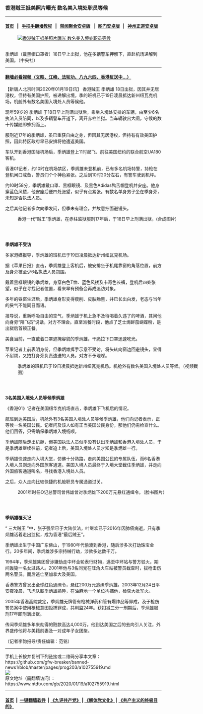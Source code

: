 ### 香港贼王抵美照片曝光 数名美入境处职员等候
------------------------

#### [首页](https://github.com/gfw-breaker/banned-news1/blob/master/README.md) &nbsp;&nbsp;|&nbsp;&nbsp; [手把手翻墙教程](https://github.com/gfw-breaker/guides/wiki) &nbsp;&nbsp;|&nbsp;&nbsp; [禁闻聚合安卓版](https://github.com/gfw-breaker/bn-android) &nbsp;&nbsp;|&nbsp;&nbsp; [网门安卓版](https://github.com/oGate2/oGate) &nbsp;&nbsp;|&nbsp;&nbsp; [神州正道安卓版](https://github.com/SzzdOgate/update) 



<div><div class="featured_image">
 <a href="https://i.ntdtv.com/assets/uploads/2020/01/23319972.jpg" target="_blank">
  <figure>
   <img alt="香港贼王抵美照片曝光 数名美入境处职员等候" src="https://i.ntdtv.com/assets/uploads/2020/01/23319972-800x450.jpg"/>
  </figure><br/>
 </a>
 <span class="caption">
  季炳雄（戴黑帽口罩者）18日早上出狱，他在多辆警车押解下，直赴机场递解到美国。（中央社）
 </span>
</div>
</div><hr/>

#### [翻墙必看视频（文昭、江峰、法轮功、八九六四、香港反送中...）](http://167.172.214.107/home.html)

<div><div class="post_content" itemprop="articleBody">
 <p>
  【新唐人北京时间2020年01月19日讯】
  <ok href="https://www.ntdtv.com/gb/香港贼王.htm">
   香港贼王
  </ok>
  <ok href="https://www.ntdtv.com/gb/季炳雄.htm">
   季炳雄
  </ok>
  18日出狱，因其并无居港权，但持有美国护照，被递解出境。季的班机已于19日凌晨抵达新州纽瓦克机场，机舱外有数名美国入境处人员等候他。
 </p>
 <p>
  现年59岁的
  <ok href="https://www.ntdtv.com/gb/季炳雄.htm">
   季炳雄
  </ok>
  于18日早上刑满出狱后，乘坐入境处安排的车辆，由至少6名执法入员陪同，以及多辆警车开道下，离开赤柱监狱。当车辆驶出大闸，守候的数十传媒随即蜂拥而上。
 </p>
 <p>
  服刑近17年的季炳雄，虽已重获自由之身，但因其无居港权，但持有有效美国护照，因此特区政府早已安排将他遣返美国。
 </p>
 <p>
  车队开到香港国际机场后，季炳雄登上11时起飞、前往美国纽约的联合航空UA180客机。
 </p>
 <p>
  香港01记者，约10时在机场禁区，季炳雄未登机前，已有多名机场特警，持枪在登机闸口戒备，警员们个个神色紧张。之后到10时20分左右，有警车驶到机坪。
 </p>
 <p>
  约10时58分，季炳雄戴口罩、黑框眼镜、及黑色Adidas鸭舌帽登机并安座。他身穿蓝色风褛，他安座后便四处张望，似乎有点紧张。有数名单身男子坐在季身旁，未知是否执法人员。
 </p>
 <p>
  之后其他记者多次向季发问，但季未有理会，并故意拧面避镜头。
 </p>
 <figure class="wp-caption alignnone" id="attachment_102755272" style="width: 600px">
  <ok href="https://i.ntdtv.com/assets/uploads/2020/01/bkn-20200118003722671-0118_00822_001_03p.jpg">
   <img alt="" class="size-medium wp-image-102755272" src="https://i.ntdtv.com/assets/uploads/2020/01/bkn-20200118003722671-0118_00822_001_03p-600x350.jpg"/>
  </ok>
  <br/><figcaption class="wp-caption-text">
   香港一代“贼王”季炳雄，在赤柱监狱服刑17年后，于18日早上刑满出狱。(合成图片)
  </figcaption><br/>
 </figure><br/>
 <p>
  <strong>
   季炳雄不受访
  </strong>
 </p>
 <p>
  多家港媒报导，季炳雄的班机已于19日凌晨抵达新州纽瓦克机场。
 </p>
 <p>
  据《苹果日报》直击，季炳雄登上客机后，被安排坐于机尾靠窗的角落位置，前方及身旁被至少6名执法人员包围。
 </p>
 <p>
  戴着黑框眼镜的季炳雄，身穿白色T恤、蓝色风褛及卡奇色长裤，登机后四处张望，似乎在寻找记者位置，看来早有预备会再成追访对象。
 </p>
 <p>
  多年的铁窗生涯后，季炳雄身形变得瘦削、皮肤黝黑，并已长出白发，老态与当年的戾气不能同日而语。
 </p>
 <p>
  报导说，重新呼吸自由的空气，季炳雄于机上急不及待喝着久违了的啤酒，其间他向身旁“陪飞员”说话，对方不理会。直至派餐时段，他点了芝士焗鲜茄蝴蝶粉，是出狱后首顿正餐。
 </p>
 <p>
  美食当前，一直戴着口罩遮掩容貌的季炳雄，干脆拉下口罩迅速吃光。
 </p>
 <p>
  苹果记者上前表明身份，但季炳雄挥手示意不受访，将头转向窗边回避镜头，显得不耐烦，又拍打身旁负责遣送的人员，对方不予理睬。
 </p>
 <figure class="wp-caption alignnone" id="attachment_102755942" style="width: 600px">
  <ok href="https://i.ntdtv.com/assets/uploads/2020/01/smZOvPSgE8Xp78Pq36C_omg_nlk5hxAGdQziKl8M4io.jpg">
   <img alt="" class="size-medium wp-image-102755942" src="https://i.ntdtv.com/assets/uploads/2020/01/smZOvPSgE8Xp78Pq36C_omg_nlk5hxAGdQziKl8M4io-600x338.jpg"/>
  </ok>
  <br/><figcaption class="wp-caption-text">
   季炳雄的班机已于19日凌晨抵达新州纽瓦克机场。机舱外有数名美国入境处人员等候。（视频截图）
  </figcaption><br/>
 </figure><br/>
 <p>
  <strong>
   3名美国入境处人员等候季炳雄
  </strong>
 </p>
 <p>
  《香港01》记者在美国纽华克机场直击，季炳雄下飞机后的情况。
 </p>
 <p>
  航班到达美国后，机舱外有3名美国入境处人员等候季炳雄，他们向记者表示，正等候一名美国公民。记者问及该人如有正当美国公民身份，那他们仍需检查什么。他们回答，只需确保季炳雄入境畅顺。
 </p>
 <p>
  季炳雄随后走出机舱，但美国执法人员似乎没有认出季炳雄和香港入境处人员，于是季炳雄继续往前，记者追上后，美国入境处人员才知是季炳雄一行。
 </p>
 <p>
  季炳雄快速走向入境大堂，仿佛十分熟路，走向美国公民的专属队伍，而6名香港入境人员则走向外国旅客通道。美国入境人员最终于入境大堂截住季炳雄，并走向外国旅客通道叫名，寻找香港入境处人员。
 </p>
 <p>
  之后，众人走向比较快捷的机舱职员专属通道过关。
 </p>
 <figure class="wp-caption alignnone" id="attachment_102755940" style="width: 600px">
  <ok href="https://i.ntdtv.com/assets/uploads/2020/01/Z7BUTREC2HZEFPTZXACWFZABFE.jpg">
   <img alt="" class="size-medium wp-image-102755940" src="https://i.ntdtv.com/assets/uploads/2020/01/Z7BUTREC2HZEFPTZXACWFZABFE-600x338.jpg"/>
  </ok>
  <br/><figcaption class="wp-caption-text">
   2001年时任O记总警司曾伟雄曾对季炳雄下200万元悬红通缉令。（脸书图片）
  </figcaption><br/>
 </figure><br/>
 <p>
  <strong>
   季炳雄覆灭记
  </strong>
 </p>
 <p>
  “
  <ok href="https://www.ntdtv.com/gb/三大贼王.htm">
   三大贼王
  </ok>
  ”中，张子强早已于大陆伏法，叶继欢已于2016年因肺癌病逝，只有季炳雄活着走出监狱，成为香港“最后贼王”。
 </p>
 <p>
  季炳雄出生于中国广东佛山，于1980年代偷渡到香港，随后涉多次打劫珠宝金行。20多年间，季炳雄涉多宗持械行劫，涉款多达数千万。
 </p>
 <p>
  1994年，季炳雄集团曾涉嫌劫走中环金轮表行财物，逃至中环站与警方驳火，期间轰毙一名女过路人。2001年他与3名同党在旺角火车站被警员截查时，拔枪击伤两名警员。而后逃亡至加拿大及美国。
 </p>
 <p>
  香港警方曾发出全球红色通缉令，悬红200万元追缉季炳雄。2003年12月24日平安夜凌晨，飞虎队趁季炳雄熟睡，在油麻地一个单位拘捕他，检获大批军火。
 </p>
 <p>
  2005年香港高院裁定，季炳雄无牌管有枪械弹药和管有爆炸品等罪成，及于枪伤警员案中使用枪械意图拒捕罪成，共判监24年。获扣减三分一刑期后，季炳雄服刑17年即刑满出狱。
 </p>
 <p>
  传闻季炳雄多年来劫得的赃款高达4,000万，他到达美国之后的去向引人关注，外界盛传他将与美籍前妻及一对成年子女团聚。
 </p>
 <p>
  （记者李韵报导/责任编辑：范铭）
 </p>
 <div class="single_ad">
 </div>
</div>
</div>
<hr/>
手机上长按并复制下列链接或二维码分享本文章：<br/>
https://github.com/gfw-breaker/banned-news1/blob/master/pages/prog203/a102755919.md <br/>
<a href='https://github.com/gfw-breaker/banned-news1/blob/master/pages/prog203/a102755919.md'><img src='https://github.com/gfw-breaker/banned-news1/blob/master/pages/prog203/a102755919.md.png'/></a> <br/>
原文地址（需翻墙访问）：https://www.ntdtv.com/gb/2020/01/19/a102755919.html


------------------------
#### [首页](https://github.com/gfw-breaker/banned-news1/blob/master/README.md) &nbsp;|&nbsp; [一键翻墙软件](https://github.com/gfw-breaker/nogfw/blob/master/README.md) &nbsp;| [《九评共产党》](https://github.com/gfw-breaker/9ping.md/blob/master/README.md#九评之一评共产党是什么) | [《解体党文化》](https://github.com/gfw-breaker/jtdwh.md/blob/master/README.md) | [《共产主义的终极目的》](https://github.com/gfw-breaker/gczydzjmd.md/blob/master/README.md)


<img src='http://gfw-breaker.win/banned-news/pages/prog203/a102755919.md' width='0px' height='0px'/>